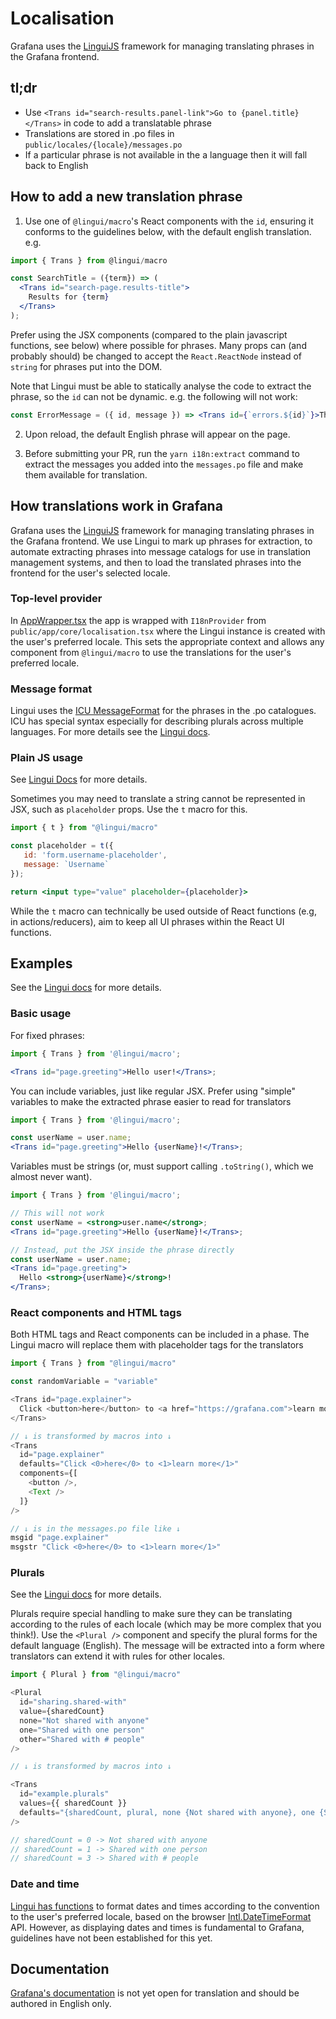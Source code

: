 # Localisation

Grafana uses the [LinguiJS](https://github.com/lingui/js-lingui) framework for managing translating phrases in the Grafana frontend.

## tl;dr

- Use `<Trans id="search-results.panel-link">Go to {panel.title}</Trans>` in code to add a translatable phrase
- Translations are stored in .po files in `public/locales/{locale}/messages.po`
- If a particular phrase is not available in the a language then it will fall back to English

## How to add a new translation phrase

1. Use one of `@lingui/macro`'s React components with the `id`, ensuring it conforms to the guidelines below, with the default english translation. e.g.

```jsx
import { Trans } from @lingui/macro

const SearchTitle = ({term}) => (
  <Trans id="search-page.results-title">
    Results for {term}
  </Trans>
);
```

Prefer using the JSX components (compared to the plain javascript functions, see below) where possible for phrases. Many props can (and probably should) be changed to accept the `React.ReactNode` instead of `string` for phrases put into the DOM.

Note that Lingui must be able to statically analyse the code to extract the phrase, so the `id` can not be dynamic. e.g. the following will not work:

```jsx
const ErrorMessage = ({ id, message }) => <Trans id={`errors.${id}`}>There was an error: {message}</Trans>;
```

2. Upon reload, the default English phrase will appear on the page.

3. Before submitting your PR, run the `yarn i18n:extract` command to extract the messages you added into the `messages.po` file and make them available for translation.

## How translations work in Grafana

Grafana uses the [LinguiJS](https://github.com/lingui/js-lingui) framework for managing translating phrases in the Grafana frontend. We use Lingui to mark up phrases for extraction, to automate extracting phrases into message catalogs for use in translation management systems, and then to load the translated phrases into the frontend for the user's selected locale.

### Top-level provider

In [AppWrapper.tsx](/public/app/AppWrapper.tsx) the app is wrapped with `I18nProvider` from `public/app/core/localisation.tsx` where the Lingui instance is created with the user's preferred locale. This sets the appropriate context and allows any component from `@lingui/macro` to use the translations for the user's preferred locale.

### Message format

Lingui uses the [ICU MessageFormat](https://unicode-org.github.io/icu/userguide/format_parse/messages/) for the phrases in the .po catalogues. ICU has special syntax especially for describing plurals across multiple languages. For more details see the [Lingui docs](https://lingui.js.org/ref/message-format.html).

### Plain JS usage

See [Lingui Docs](https://lingui.js.org/ref/macro.html#t) for more details.

Sometimes you may need to translate a string cannot be represented in JSX, such as `placeholder` props. Use the `t` macro for this.

```jsx
import { t } from "@lingui/macro"

const placeholder = t({
   id: 'form.username-placeholder',
   message: `Username`
});

return <input type="value" placeholder={placeholder}>
```

While the `t` macro can technically be used outside of React functions (e.g, in actions/reducers), aim to keep all UI phrases within the React UI functions.

## Examples

See the [Lingui docs](https://lingui.js.org/ref/macro.html#usage) for more details.

### Basic usage

For fixed phrases:

```jsx
import { Trans } from '@lingui/macro';

<Trans id="page.greeting">Hello user!</Trans>;
```

You can include variables, just like regular JSX. Prefer using "simple" variables to make the extracted phrase easier to read for translators

```jsx
import { Trans } from '@lingui/macro';

const userName = user.name;
<Trans id="page.greeting">Hello {userName}!</Trans>;
```

Variables must be strings (or, must support calling `.toString()`, which we almost never want).

```jsx
import { Trans } from '@lingui/macro';

// This will not work
const userName = <strong>user.name</strong>;
<Trans id="page.greeting">Hello {userName}!</Trans>;

// Instead, put the JSX inside the phrase directly
const userName = user.name;
<Trans id="page.greeting">
  Hello <strong>{userName}</strong>!
</Trans>;
```

### React components and HTML tags

Both HTML tags and React components can be included in a phase. The Lingui macro will replace them with placeholder tags for the translators

```js
import { Trans } from "@lingui/macro"

const randomVariable = "variable"

<Trans id="page.explainer">
  Click <button>here</button> to <a href="https://grafana.com">learn more.</a>
</Trans>

// ↓ is transformed by macros into ↓
<Trans
  id="page.explainer"
  defaults="Click <0>here</0> to <1>learn more</1>"
  components={[
    <button />,
    <Text />
  ]}
/>

// ↓ is in the messages.po file like ↓
msgid "page.explainer"
msgstr "Click <0>here</0> to <1>learn more</1>"
```

### Plurals

See the [Lingui docs](https://lingui.js.org/ref/macro.html#id1) for more details.

Plurals require special handling to make sure they can be translating according to the rules of each locale (which may be more complex that you think!). Use the `<Plural />` component and specify the plural forms for the default language (English). The message will be extracted into a form where translators can extend it with rules for other locales.

```js
import { Plural } from "@lingui/macro"

<Plural
  id="sharing.shared-with"
  value={sharedCount}
  none="Not shared with anyone"
  one="Shared with one person"
  other="Shared with # people"
/>

// ↓ is transformed by macros into ↓

<Trans
  id="example.plurals"
  values={{ sharedCount }}
  defaults="{sharedCount, plural, none {Not shared with anyone}, one {Shared with one person}, other {Shared with # people}"
/>

// sharedCount = 0 -> Not shared with anyone
// sharedCount = 1 -> Shared with one person
// sharedCount = 3 -> Shared with # people
```

### Date and time

[Lingui has functions](https://lingui.js.org/ref/core.html#I18n.date) to format dates and times according to the convention to the user's preferred locale, based on the browser [Intl.DateTimeFormat](https://developer.mozilla.org/en-US/docs/Web/JavaScript/Reference/Global_Objects/Intl/DateTimeFormat) API. However, as displaying dates and times is fundamental to Grafana, guidelines have not been established for this yet.

## Documentation

[Grafana's documentation](https://grafana.com/docs/grafana/latest/) is not yet open for translation and should be authored in English only.
